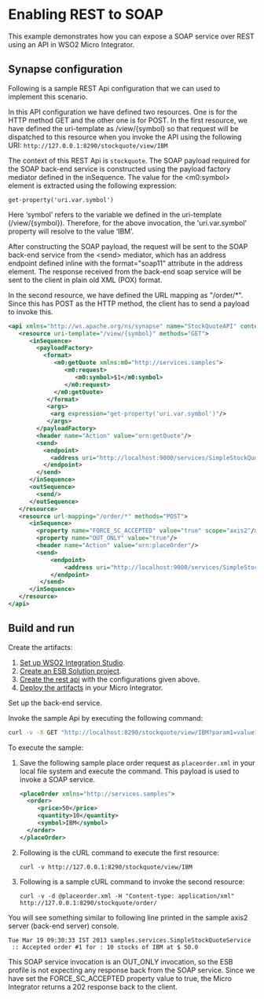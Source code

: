 # Enabling REST to SOAP
    
This example demonstrates how you can expose a SOAP service over REST using an API in WSO2 Micro Integrator.
    
## Synapse configuration
    
Following is a sample REST Api configuration that we can used to implement this scenario.

In this API configuration we have defined two resources. One is for the HTTP method GET and the other one is for POST. In the first resource, we have defined the uri-template as /view/{symbol} so that request will be dispatched to this resource when you invoke the API using the following URI: `http://127.0.0.1:8290/stockquote/view/IBM`
    
The context of this REST Api is `stockquote`. The SOAP payload required for the SOAP back-end service is constructed using the payload factory mediator defined in the inSequence. The value for the \<m0:symbol\> element is extracted using the following expression:
    
`get-property('uri.var.symbol')`
    
Here ‘symbol’ refers to the variable we defined in the uri-template (/view/{symbol}). Therefore, for the above invocation, the 'uri.var.symbol' property will resolve to the value ‘IBM’.
    
After constructing the SOAP payload, the request will be sent to the SOAP back-end service from the \<send\> mediator, which has an address endpoint defined inline with the format="soap11" attribute in the address element. The response received from the back-end soap service will be sent to the client in plain old XML (POX) format.
    
In the second resource, we have defined the URL mapping as "/order/\*". Since this has POST as the HTTP method, the client has to send a payload to invoke this. 
        
```xml
<api xmlns="http://ws.apache.org/ns/synapse" name="StockQuoteAPI" context="/stockquote">
   <resource uri-template="/view/{symbol}" methods="GET">
      <inSequence>
        <payloadFactory>
          <format>
             <m0:getQuote xmlns:m0="http://services.samples">
                <m0:request>
                   <m0:symbol>$1</m0:symbol>
                </m0:request>
             </m0:getQuote>
           </format>
           <args>
            <arg expression="get-property('uri.var.symbol')"/>
           </args>
        </payloadFactory>
        <header name="Action" value="urn:getQuote"/>
        <send>
          <endpoint>
            <address uri="http://localhost:9000/services/SimpleStockQuoteService" format="soap11"/>
          </endpoint>
        </send>
      </inSequence>
      <outSequence>
        <send/>
      </outSequence>
   </resource>
   <resource url-mapping="/order/*" methods="POST">
      <inSequence>
        <property name="FORCE_SC_ACCEPTED" value="true" scope="axis2"/>
        <property name="OUT_ONLY" value="true"/>
        <header name="Action" value="urn:placeOrder"/>
        <send>
            <endpoint>
                <address uri="http://localhost:9000/services/SimpleStockQuoteService" format="soap11"/>
            </endpoint>
         </send>
      </inSequence>      
   </resource>
</api>
```

## Build and run

Create the artifacts:

1. [Set up WSO2 Integration Studio](../../../../develop/installing-WSO2-Integration-Studio).
2. [Create an ESB Solution project](../../../../develop/creating-projects/#esb-config-project).
3. [Create the rest api](../../../../develop/creating-artifacts/creating-an-api) with the configurations given above.
4. [Deploy the artifacts](../../../../develop/deploy-and-run) in your Micro Integrator.

Set up the back-end service.

Invoke the sample Api by executing the following command:

```bash
curl -v -X GET "http://localhost:8290/stockquote/view/IBM?param1=value1&param2=value2"
```
To execute the sample:

1.  Save the following sample place order request as `placeorder.xml` in your local file system and execute the command. This payload is used to invoke a SOAP service.
    
      ```xml
      <placeOrder xmlns="http://services.samples">
        <order>
           <price>50</price>
           <quantity>10</quantity>
           <symbol>IBM</symbol>
        </order>
      </placeOrder>
      ```
    
2.  Following is the cURL command to execute the first resource:
    
    `curl -v http://127.0.0.1:8290/stockquote/view/IBM`
    
3.  Following is a sample cURL command to invoke the second resource:
    
    `curl -v -d @placeorder.xml -H "Content-type: application/xml" http://127.0.0.1:8290/stockquote/order/`
 
You will see something similar to following line printed in the sample axis2 server (back-end server) console.
    
`Tue Mar 19 09:30:33 IST 2013 samples.services.SimpleStockQuoteService  :: Accepted order #1 for : 10 stocks of IBM at $ 50.0`
    
This SOAP service invocation is an OUT_ONLY invocation, so the ESB profile is not expecting any response back from the SOAP service. Since we have set the FORCE_SC_ACCEPTED property value to true, the Micro Integrator returns a 202 response back to the client.